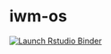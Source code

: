 # iwm-os

  <!-- badges: start -->
  [![Launch Rstudio Binder](http://mybinder.org/badge_logo.svg)](https://mybinder.org/v2/gh/j-5chneider/iwm-os/master?urlpath=rstudio)
  <!-- badges: end -->
